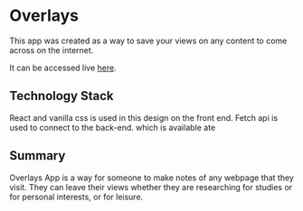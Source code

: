 
<p style="text-align:center"> <h1>Overlays</h1></p>

This app was created as a way to save your views on any content to come
across on the internet.

It can be accessed live [here](https://overlays-app.now.sh/).



## Technology Stack

React and vanilla css is used in this design on the front end. Fetch api is used to connect to the back-end.
which is available ate

## Summary

Overlays App is a way for someone to make notes of any webpage that they visit. They can leave their views 
whether they are researching for studies or for personal interests, or for leisure. 


